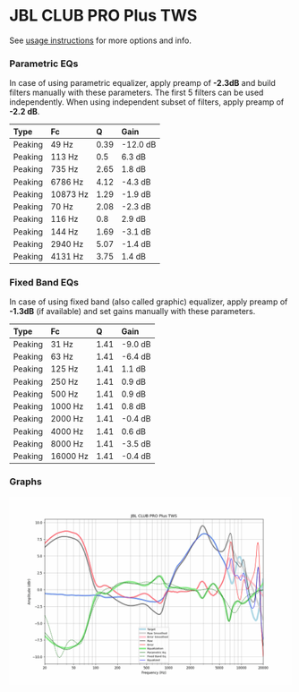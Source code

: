 # JBL CLUB PRO Plus TWS
See [usage instructions](https://github.com/jaakkopasanen/AutoEq#usage) for more options and info.

### Parametric EQs
In case of using parametric equalizer, apply preamp of **-2.3dB** and build filters manually
with these parameters. The first 5 filters can be used independently.
When using independent subset of filters, apply preamp of **-2.2 dB**.

| Type    | Fc       |    Q | Gain     |
|:--------|:---------|:-----|:---------|
| Peaking | 49 Hz    | 0.39 | -12.0 dB |
| Peaking | 113 Hz   | 0.5  | 6.3 dB   |
| Peaking | 735 Hz   | 2.65 | 1.8 dB   |
| Peaking | 6786 Hz  | 4.12 | -4.3 dB  |
| Peaking | 10873 Hz | 1.29 | -1.9 dB  |
| Peaking | 70 Hz    | 2.08 | -2.3 dB  |
| Peaking | 116 Hz   | 0.8  | 2.9 dB   |
| Peaking | 144 Hz   | 1.69 | -3.1 dB  |
| Peaking | 2940 Hz  | 5.07 | -1.4 dB  |
| Peaking | 4131 Hz  | 3.75 | 1.4 dB   |

### Fixed Band EQs
In case of using fixed band (also called graphic) equalizer, apply preamp of **-1.3dB**
(if available) and set gains manually with these parameters.

| Type    | Fc       |    Q | Gain    |
|:--------|:---------|:-----|:--------|
| Peaking | 31 Hz    | 1.41 | -9.0 dB |
| Peaking | 63 Hz    | 1.41 | -6.4 dB |
| Peaking | 125 Hz   | 1.41 | 1.1 dB  |
| Peaking | 250 Hz   | 1.41 | 0.9 dB  |
| Peaking | 500 Hz   | 1.41 | 0.9 dB  |
| Peaking | 1000 Hz  | 1.41 | 0.8 dB  |
| Peaking | 2000 Hz  | 1.41 | -0.4 dB |
| Peaking | 4000 Hz  | 1.41 | 0.6 dB  |
| Peaking | 8000 Hz  | 1.41 | -3.5 dB |
| Peaking | 16000 Hz | 1.41 | -0.4 dB |

### Graphs
![](./JBL%20CLUB%20PRO%20Plus%20TWS.png)